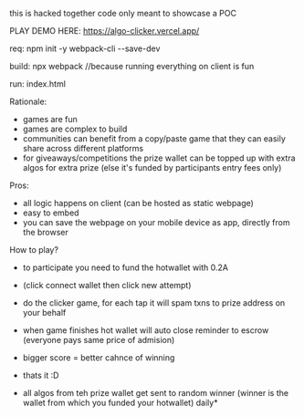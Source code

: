 this is hacked together code only meant to showcase a POC

PLAY DEMO HERE: https://algo-clicker.vercel.app/

req:
npm init -y 
webpack-cli --save-dev

build:
npx webpack
//because running everything on client is fun

run:
index.html


Rationale:
- games are fun
- games are complex to build
- communities can benefit from a copy/paste game that they can easily share across different platforms
- for giveaways/competitions the prize wallet can be topped up with extra algos for extra prize
(else it's funded by participants entry fees only)

Pros:
- all logic happens on client (can be hosted as static webpage)
- easy to embed
- you can save the webpage on your mobile device as app, directly from the browser

How to play?

- to participate you need to fund the hotwallet with 0.2A 
- (click connect wallet then click new attempt)
- do the clicker game, for each tap it will spam txns to prize address on your behalf
- when game finishes hot wallet will auto close reminder to escrow (everyone pays same price of admision)
- bigger score = better cahnce of winning
- thats it :D

- all algos from teh prize wallet get sent to random winner (winner is the wallet from which you funded your hotwallet) daily*





